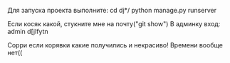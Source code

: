 Для запуска проекта выполните: 
    cd dj*/
    python manage.py runserver


Если косяк какой, стукните мне на почту("git show")
В админку вход:
admin
d[jlfytn


Сорри если корявки какие получились и некрасиво!
Времени вообще нет((